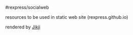 #rexpress/socialweb

resources to be used in static web site (rexpress.github.io)

rendered by [Jikji](https://github.com/Prev/jikji)